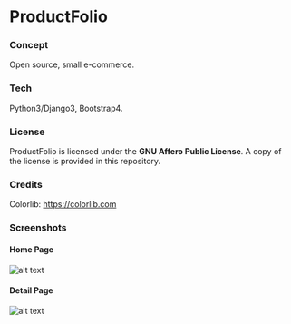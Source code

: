 # ProductFolio

### Concept

Open source, small e-commerce.

### Tech

Python3/Django3, Bootstrap4.

### License

ProductFolio is licensed under the **GNU Affero Public License**. A copy of the license is provided in this repository.

### Credits

Colorlib: https://colorlib.com

### Screenshots

#### Home Page

![alt text](https://github.com/alnuaimi94/ProductFolio/blob/master/_screenshots/home.png)

#### Detail Page

![alt text](https://github.com/alnuaimi94/ProductFolio/blob/master/_screenshots/detail.png)